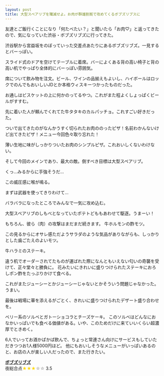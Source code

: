 ```yaml
---
layout: post
title: 大型スペアリブを殲滅せよ。お肉が群雄割拠で攻めてくるボブズリブスに
---
```


友達とご飯行くことになり「何たべたい？」と聞いたら「お肉♡」と返ってきたので、気になっていた渋谷・ボブズリブズに行ってきた。

渋谷駅から宮益坂をのぼっていった交差点あたりにあるボブズリブズ。一見するとバーっぽい。

スライド式のドアを空けてテーブルに着席。バーによくある背の高い椅子と背の高い机でやっぱり全体的にバーっぽい雰囲気。

席について飲み物を注文。ビール、ワインの品揃えもよいし、ハイボールはロックでのんでもおいしいJDとか本格ウィスキーつかったものだった。

お通しはビスケットの上に何かのってるやつ。これがまた程よくしょっぱくビールがすすむ。

先に着いた人が頼んでくれてた牛タタキのカルパッチョ。これすごい好きだった。

ついで出てきたのがなんかうすく切られたお肉ののったピザ！名前わかんないけど出てきたピザ！メニュー今回色々取り忘れた！

薄い生地に味がしっかりついたお肉のシンプルピザ。これおいしくないわけない。

そして今回のメインであり、最大の敵。倒すべき目標は大型スペアリブ。

くっ…みるからに手強そうだ…

この威圧感に喉が鳴る。

まずは武器を使ってきりわけて…

バラバラになったところでみんなで一気に攻め込む。

大型スペアリブのしもべとなっていたポテトどももあわせて駆逐。うまーい！


もちろん、彼ら（肉）の攻撃はまだまだ続きます。
牛ホルモンの酢モツ。

この見るからにオサレ感ただようサラダのような気品がありながらも、しっかりとした歯ごたえのよいモツ。

牛ハラミのステーキ。

違う机でオーダーされてたものが運ばれた際になんともいえない匂いの奇襲を受けて、正々堂々と勝負に。
花みたいにきれいに盛りつけられたステーキにおろしポン酢をたっぷりかけて食べる。

これがまたジューシーとかジューシーじゃないとかそういう問題じゃなかった。うまい。


最後は戦場に華を添えるがごとく、きれいに盛りつけられたデザート盛り合わせを。

ベリー系のソルベとガトーショコラとチーズケーキ。
このソルベはどんなにおなかいっぱいでも食べる価値がある。いや、このためだけに来ていいくらい超濃厚でときめく。


6人でいってお酒かぱかぱ飲んで、ちょっと常連さん向けにサービスもしていただきつつお1人様5000円ほど。
他にもおいしそうなメニューがいっぱいあるのと、お店の人が楽しい人だったので、また行きたい。

<div><strong><a href="http://tabelog.com/tokyo/A1303/A130301/13121123/?tb_id=tabelog_fe63c444bdf2cf946a13a6c8490d52f912952b73" target="_blank">ボブズリブズ</a></strong>
<br />夜総合点<span style="color: #FFD700;">★★★</span><span style="color: #A9A9A9;">☆☆</span> 3.5
<script src="http://tabelog.com/badge/google_badge?escape=false&rcd=13121123&user_id=106364" type="text/javascript" charset="utf-8"></script>
</div>
